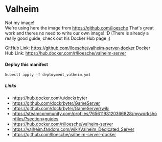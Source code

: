 # Valheim

Not my image!  
We're using here the image from https://github.com/lloesche
That's great work and theres no need to write our own image! :D
(There is already a really good guide, check out his Docker Hub page ;)

GitHub Link: https://github.com/lloesche/valheim-server-docker
Docker Hub Link: https://hub.docker.com/r/lloesche/valheim-server  

#### Deploy this manifest
```
kubectl apply -f deployment_valheim.yml
 ```
 
 ##### Links
 - https://hub.docker.com/u/dockrbyter
 - https://github.com/dockrbyter/GameServer
 - https://github.com/dockrbyter/GameServer/wiki
 - https://steamcommunity.com/profiles/76561198120366828/myworkshopfiles/?section=guides
 - https://hub.docker.com/r/lloesche/valheim-server
 - https://valheim.fandom.com/wiki/Valheim_Dedicated_Server
 - https://github.com/lloesche/valheim-server-docker
 

